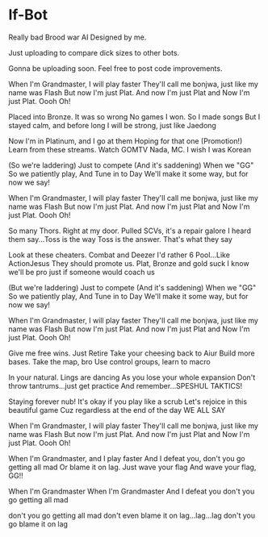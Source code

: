 # If-Bot
Really bad Brood war AI Designed by me.

Just uploading to compare dick sizes to other bots.

Gonna be uploading soon. Feel free to post code improvements. 


When I'm Grandmaster, I will play faster
They'll call me bonjwa, just like my name was Flash
But now I'm just Plat. And now I'm just Plat
and Now I'm just Plat.  Oooh Oh!

Placed into Bronze. It was so wrong
No games I won. So I made songs
But I stayed calm, and before long
 I will be strong, just like Jaedong

Now I'm in Platinum, and I go at them
Hoping for that one (Promotion!)
Learn from these streams. Watch GOMTV
Nada, MC. I wish I was Korean

(So we're laddering) Just to compete
(And it's saddening) When we "GG"
So we patiently play, And Tune in to Day
We'll make it some way, but for now we say!

When I'm Grandmaster, I will play faster
They'll call me bonjwa, just like my name was Flash
But now I'm just Plat. And now I'm just Plat
and Now I'm just Plat.  Oooh Oh!

So many Thors. Right at my door.
Pulled SCVs, it's a repair galore
I heard them say...Toss is the way
Toss is the answer. That's what they say

Look at these cheaters. Combat and Deezer
I'd rather 6 Pool...Like ActionJesus
They should promote us. Plat, Bronze and gold suck
I know we'll be pro just if someone would coach us

(But we're laddering) Just to compete
(And it's saddening) When we "GG"
So we patiently play, And Tune in to Day
We'll make it some way, but for now we say!

When I'm Grandmaster, I will play faster
They'll call me bonjwa, just like my name was Flash
But now I'm just Plat. And now I'm just Plat
and Now I'm just Plat.  Oooh Oh!

Give me free wins. Just Retire
Take your cheesing back to Aiur
Build more bases. Take the map, bro
Use control groups, learn to macro

In your natural. Lings are dancing
As you lose your whole expansion
Don't throw tantrums...just get practice
And remember...SPESHUL TAKTICS!

Staying forever nub!
It's okay if you play like a scrub
Let's rejoice in this beautiful game
Cuz regardless at the end of the day
WE ALL SAY

When I'm Grandmaster, I will play faster
They'll call me bonjwa, just like my name was Flash
But now I'm just Plat. And now I'm just Plat
and Now I'm just Plat.  Oooh Oh!

When I'm Grandmaster, and I play faster
And I defeat you, don't you go getting all mad
Or blame it on lag. Just wave your flag
And wave your flag, GG!!

When I'm Grandmaster
When I'm Grandmaster
And I defeat you
don't you go getting all mad

don't you go getting all mad
don't even blame it on lag...lag...lag
don't you go blame it on lag
